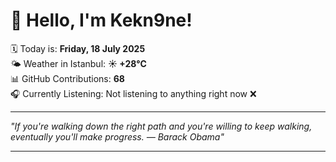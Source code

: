 # 👋 Hello, I'm Kekn9ne!

🗓️ Today is: **Friday, 18 July 2025**  
🌤️ Weather in Istanbul: **☀️   +28°C**  
📊 GitHub Contributions: **68**  
🎧 Currently Listening: Not listening to anything right now ❌

---

_"If you're walking down the right path and you're willing to keep walking, eventually you'll make progress. — *Barack Obama*"_

---
